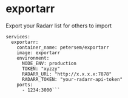 # exportarr
Export your Radarr list for others to import

```version: '3.4'
services:
  exportarr:
    container_name: petersem/exportarr
    image: exportarr
    environment:
      NODE_ENV: production
      TOKEN: "xyzzy"
      RADARR_URL: "http://x.x.x.x:7878"
      RADARR_TOKEN: "your-radarr-api-token"
    ports:
      - 1234:3000```

